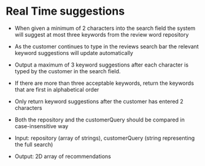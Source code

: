 # Real Time suggestions

- When given a minimum of 2 characters into the search field the system will suggest at most three keywords from the review word repository
- As the customer continues to type in the reviews search bar the relevant keyword suggestions will update automatically
- Output a maximum of 3 keyword suggestions after each character is typed by the customer in the search field.
- If there are more than three acceptable keywords, return the keywords that are first in alphabetical order
- Only return keyword suggestions after the customer has entered 2 characters
- Both the repository and the customerQuery should be compared in case-insensitive way

- Input: repository (array of strings), customerQuery (string representing the full search)
- Output: 2D array of recommendations
